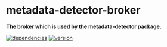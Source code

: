# metadata-detector-broker

**The broker which is used by the metadata-detector package.**

[![dependencies](https://img.shields.io/david/chrisguttandin/metadata-detector-broker.svg?style=flat-square)](https://github.com/chrisguttandin/metadata-detector-broker/network/dependencies)
[![version](https://img.shields.io/npm/v/metadata-detector-broker.svg?style=flat-square)](https://www.npmjs.com/package/metadata-detector-broker)

